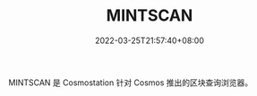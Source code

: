 ﻿---
weight: 
title: "MINTSCAN"
description: "MINTSCAN 是 Cosmostation 针对 Cosmos 推出的区块查询浏览器"
date: 2022-03-25T21:57:40+08:00
lastmod: 2022-03-25T16:45:40+08:00
draft: false
authors: ["Metabd"]
featuredImage: "mintscan.jpg"
link: ""
tags: ["区块链浏览器","MINTSCAN"]
categories: ["navigation"]
navigation: ["区块链浏览器"]
lightgallery: true
toc: true
pinned: false
recommend: false
recommend1: false
---
MINTSCAN 是 Cosmostation 针对 Cosmos 推出的区块查询浏览器。
